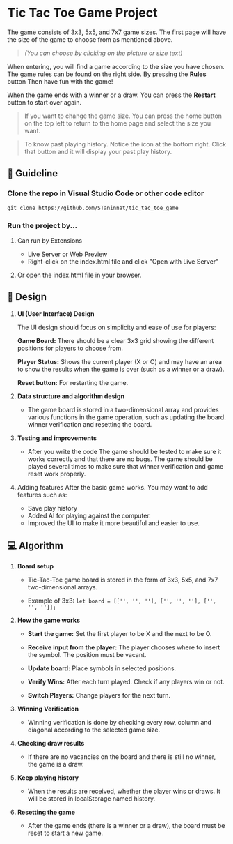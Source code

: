 # Tic Tac Toe Game Project

The game consists of 3x3, 5x5, and 7x7 game sizes.
The first page will have the size of the game to choose from as mentioned above. 
> *(You can choose by clicking on the picture or size text)*

When entering, you will find a game according to the size you have chosen. The game rules can be found on the right side. By pressing the **Rules** button Then have fun with the game!

When the game ends with a winner or a draw. You can press the **Restart** button to start over again.

> If you want to change the game size. You can press the home button on the top left to return to the home page and select the size you want.

> To know past playing history. Notice the icon at the bottom right. Click that button and it will display your past play history.

## 🤝 Guideline

### Clone the repo in Visual Studio Code or other code editor
```git clone https://github.com/STaninnat/tic_tac_toe_game```

### Run the project by...

1. Can run by Extensions 

    * Live Server or Web Preview
    * Right-click on the index.html file and click "Open with Live Server"

2. Or open the index.html file in your browser.

## 📝 Design

1. **UI (User Interface) Design**

    The UI design should focus on simplicity and ease of use for players:

    **Game Board:** There should be a clear 3x3 grid showing the different positions for players to choose from.

    **Player Status:** Shows the current player (X or O) and may have an area to show the results when the game is over (such as a winner or a draw).

    **Reset button:** For restarting the game.

2. **Data structure and algorithm design**
    * The game board is stored in a two-dimensional array and provides various functions in the game operation, such as updating the board. winner verification and resetting the board.

3. **Testing and improvements**
    * After you write the code The game should be tested to make sure it works correctly and that there are no bugs. The game should be played several times to make sure that winner verification and game reset work properly.

4. Adding features
    After the basic game works. You may want to add features such as:
    * Save play history
    * Added AI for playing against the computer.
    * Improved the UI to make it more beautiful and easier to use.


## 💻 Algorithm

1. **Board setup**
    * Tic-Tac-Toe game board is stored in the form of 3x3, 5x5, and 7x7 two-dimensional arrays.

    * Example of 3x3: ``` let board = [['', '', ''], ['', '', ''], ['', '', '']]; ```

2. **How the game works**
    * **Start the game:** Set the first player to be X and the next to be O.

    * **Receive input from the player:** The player chooses where to insert the symbol. The position must be vacant.

    * **Update board:** Place symbols in selected positions.

    * **Verify Wins:** After each turn played. Check if any players win or not.

    * **Switch Players:** Change players for the next turn.

3. **Winning Verification**
    * Winning verification is done by checking every row, column and diagonal according to the selected game size.

4. **Checking draw results**
    * If there are no vacancies on the board and there is still no winner, the game is a draw.

5. **Keep playing history**
    * When the results are received, whether the player wins or draws. It will be stored in localStorage named history.

6. **Resetting the game**
    * After the game ends (there is a winner or a draw), the board must be reset to start a new game.